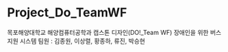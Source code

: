 # Project_Do_TeamWF
목포해양대학교 해양컴퓨터공학과 캡스톤 디자인(DO!_Team WF)
장애인을 위한 버스 지원 시스템
팀원 : 김종원, 이상렬, 황종하, 류진, 박승현
